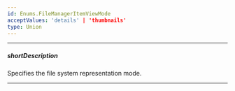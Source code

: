 ```yaml
---
id: Enums.FileManagerItemViewMode
acceptValues: 'details' | 'thumbnails'
type: Union
---
```

---
##### shortDescription
Specifies the file system representation mode.

---
